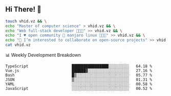 ## Hi There! 👋

```sh
touch vhid.vz && \
echo "Master of computer science" > vhid.vz && \
echo "Web full-stack developer 🙈🙉🙊" >> vhid.vz && \
echo "I ♥️ open community 🎯 manjaro linux 🎉🐍🥳" >> vhid.vz && \
echo "👯 I’m interested to collaborate on open-source projects" >> vhid.vz && \
cat vhid.vz
```
:bar_chart: Weekly Development Breakdown

<!--START_SECTION:waka-->

```text
TypeScript                   ████████████████░░░░░░░░░   64.18 %
Vue.js                       ██████▓░░░░░░░░░░░░░░░░░░   27.16 %
Bash                         █▒░░░░░░░░░░░░░░░░░░░░░░░   05.77 %
JSON                         ▒░░░░░░░░░░░░░░░░░░░░░░░░   01.31 %
YAML                         ░░░░░░░░░░░░░░░░░░░░░░░░░   00.58 %
JavaScript                   ░░░░░░░░░░░░░░░░░░░░░░░░░   00.52 %
```

<!--END_SECTION:waka-->
